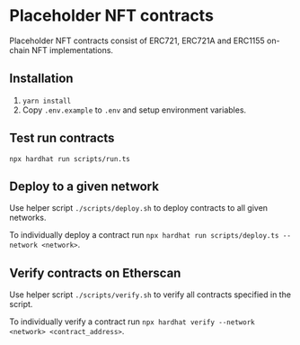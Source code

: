 # Placeholder NFT contracts

Placeholder NFT contracts consist of ERC721, ERC721A and ERC1155 on-chain NFT implementations.

## Installation

1. `yarn install`
2. Copy `.env.example` to `.env` and setup environment variables.

## Test run contracts

`npx hardhat run scripts/run.ts`

## Deploy to a given network

Use helper script `./scripts/deploy.sh` to deploy contracts to all given networks.

To individually deploy a contract run `npx hardhat run scripts/deploy.ts --network <network>`.

## Verify contracts on Etherscan

Use helper script `./scripts/verify.sh` to verify all contracts specified in the script.

To individually verify a contract run `npx hardhat verify --network <network> <contract_address>`.
